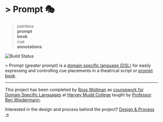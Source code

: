 \> Prompt :performing_arts:
===========================
<!--{h1:.massive-header.-with-tagline}-->

> painless  
> __prompt  
> book__  
> cue  
> __annotations__


![Build Status](https://travis-ci.org/rwoll-hmc/project.svg?branch=master)

\> Prompt (*greater prompt*) is a [domain specific language (DSL)][dsl-def] for
easily expressing and controlling cue placements in a theatrical script or [prompt
book][promptbook].

---

This project has been completed by [Ross Wollman][rwoll] as [coursework for
Domain Specific Languages][hmc-class] at [Harvey Mudd College][hmc] taught by
[Professor Ben Wiedermann][prof].

Interested in the design and process behind the project?
[Design & Process →](README.md)

<!--{p:.pull-box}-->

[promptbook]: https://en.wikipedia.org/wiki/Prompt_book
[hmc-class]: https://hmc-cs111-spring2016.github.io/
[hmc]: https://www.cs.hmc.edu/
[prof]: https://www.cs.hmc.edu/~benw/
[rwoll]: http://rosswollman.com
[dsl-def]: https://en.wikipedia.org/wiki/Domain-specific_language
